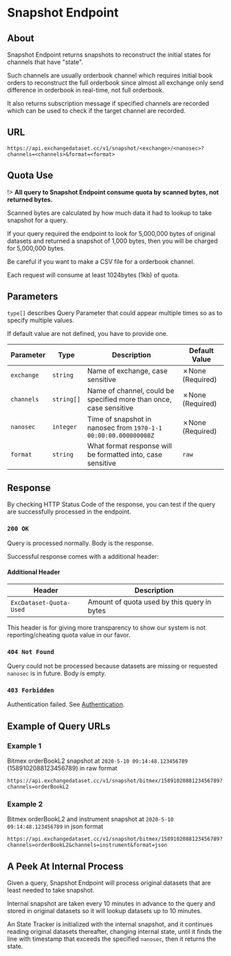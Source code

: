 # Snapshot Endpoint

## About

Snapshot Endpoint returns snapshots to reconstruct the initial states for channels that have "state".

Such channels are usually orderbook channel which requires initial book orders to reconstruct the full orderbook since almost all exchange only send difference in orderbook in real-time, not full orderbook.

It also returns subscription message if specified channels are recorded which can be used to check if the target channel are recorded.

## URL

```url
https://api.exchangedataset.cc/v1/snapshot/<exchange>/<nanosec>?channels=<channels>&format=<format>
```

## Quota Use

!> **All query to Snapshot Endpoint consume quota by scanned bytes, not returned bytes.**

Scanned bytes are calculated by how much data it had to lookup to take snapshot for a query.

If your query required the endpoint to look for 5,000,000 bytes of original datasets and returned a snapshot of 1,000 bytes, then you will be charged for 5,000,000 bytes.

Be careful if you want to make a CSV file for a orderbook channel.

Each request will consume at least 1024bytes (1kb) of quota.

## Parameters

`type[]` describes Query Parameter that could appear multiple times so as to specify multiple values.

If default value are not defined, you have to provide one.

| Parameter  | Type       | Description                                                        | Default Value    |
| ---------- | ---------- | ------------------------------------------------------------------ | ---------------- |
| `exchange` | `string`   | Name of exchange, case sensitive                                   | ✗None (Required) |
| `channels` | `string[]` | Name of channel, could be specified more than once, case sensitive | ✗None (Required) |
| `nanosec`  | `integer`  | Time of snapshot in nanosec from `1970-1-1 00:00:00.000000000Z`    | ✗None (Required) |
| `format`   | `string`   | What format response will be formatted into, case sensitive        | `raw`            |

## Response

By checking HTTP Status Code of the response, you can test if the query are successfully processed in the endpoint.

### `200 OK`

Query is processed normally.
Body is the response.

Successful response comes with a additional header:

#### Additional Header

| Header                  | Description                                 |
| ----------------------- | ------------------------------------------- |
| `ExcDataset-Quota-Used` | Amount of quota used by this query in bytes |

This header is for giving more transparency to show our system is not reporting/cheating quota value in our favor.

### `404 Not Found`

Query could not be processed because datasets are missing or requested `nanosec` is in future.
Body is empty.

### `403 Forbidden`

Authentication failed.
See [Authentication](http/authentication.md).

## Example of Query URLs

### Example 1

Bitmex orderBookL2 snapshot at `2020-5-10 09:14:48.123456789` (1589102088123456789) in raw format

```url
https://api.exchangedataset.cc/v1/snapshot/bitmex/1589102088123456789?channels=orderBookL2
```

### Example 2

Bitmex orderBookL2 and instrument snapshot at `2020-5-10 09:14:48.123456789` in json format

```url
https://api.exchangedataset.cc/v1/snapshot/bitmex/1589102088123456789?channels=orderBookL2&channels=instrument&format=json
```

## A Peek At Internal Process

Given a query, Snapshot Endpoint will process original datasets that are least needed to take snapshot.

Internal snapshot are taken every 10 minutes in advance to the query and stored in original datasets so it will lookup datasets up to 10 minutes.

An State Tracker is initialized with the internal snapshot, and it continues reading original datasets thereafter, changing internal state, until it finds the line with timestamp that exceeds the specified `nanosec`, then it returns the state.
